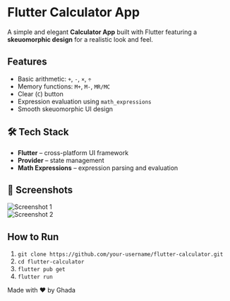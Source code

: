# Flutter Calculator App

A simple and elegant **Calculator App** built with Flutter featuring a **skeuomorphic design** for a realistic look and feel.

## Features
- Basic arithmetic: `+`, `-`, `×`, `÷`
- Memory functions: `M+`, `M-`, `MR/MC`
- Clear (`C`) button
- Expression evaluation using `math_expressions`
- Smooth skeuomorphic UI design

## 🛠 Tech Stack
- **Flutter** – cross-platform UI framework
- **Provider** – state management
- **Math Expressions** – expression parsing and evaluation

## 📸 Screenshots
![Screenshot 1](Screenshot_1757798771.png)  
![Screenshot 2](Screenshot_1757798802.png)  

## How to Run
1. `git clone https://github.com/your-username/flutter-calculator.git`  
2. `cd flutter-calculator`  
3. `flutter pub get`  
4. `flutter run`

Made with ❤️ by Ghada
